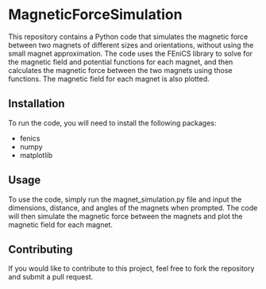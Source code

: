 # MagneticForceSimulation
This repository contains a Python code that simulates the magnetic force between two magnets of different sizes and orientations, without using the small magnet approximation. The code uses the FEniCS library to solve for the magnetic field and potential functions for each magnet, and then calculates the magnetic force between the two magnets using those functions. The magnetic field for each magnet is also plotted.

## Installation
To run the code, you will need to install the following packages:
- fenics
- numpy
- matplotlib


## Usage
To use the code, simply run the magnet_simulation.py file and input the dimensions, distance, and angles of the magnets when prompted. The code will then simulate the magnetic force between the magnets and plot the magnetic field for each magnet.

## Contributing
If you would like to contribute to this project, feel free to fork the repository and submit a pull request.

